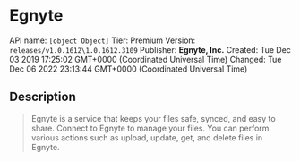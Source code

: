 # Egnyte
API name: `[object Object]`
Tier: Premium
Version: `releases/v1.0.1612\1.0.1612.3109`
Publisher: **Egnyte, Inc.**
Created: Tue Dec 03 2019 17:25:02 GMT+0000 (Coordinated Universal Time)
Changed: Tue Dec 06 2022 23:13:44 GMT+0000 (Coordinated Universal Time)

## Description
> Egnyte is a service that keeps your files safe, synced, and easy to share. Connect to Egnyte to manage your files. You can perform various actions such as upload, update, get, and delete files in Egnyte.
